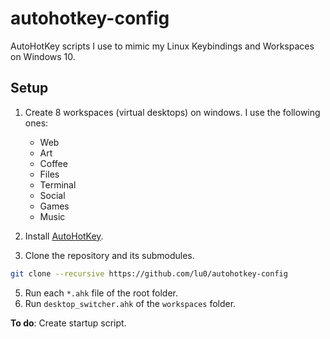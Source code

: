 # autohotkey-config

AutoHotKey scripts I use to mimic my Linux Keybindings and Workspaces on Windows 10.

## Setup
1. Create 8 workspaces (virtual desktops) on windows. I use the following ones:
    - Web
    - Art
    - Coffee
    - Files
    - Terminal
    - Social
    - Games
    - Music

3. Install [AutoHotKey](https://www.autohotkey.com).
4. Clone the repository and its submodules.
```sh
git clone --recursive https://github.com/lu0/autohotkey-config
```
5. Run each `*.ahk` file of the root folder.
6. Run `desktop_switcher.ahk` of the `workspaces` folder.


**To do**: Create startup script.
